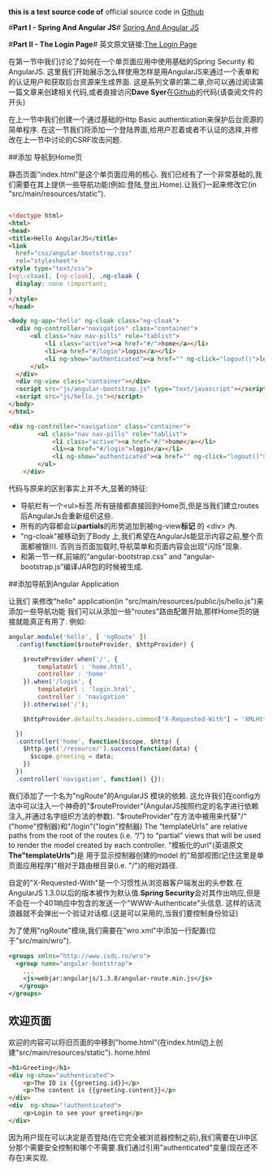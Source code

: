 **this is a test source code of**
official source code in [Github](https://github.com/dsyer/spring-security-angular/tree/master/single)

#**Part I - Spring And Angular JS**#
[Spring And Angular JS](https://spring.io/blog/2015/01/12/spring-and-angular-js-a-secure-single-page-application)


#**Part II - The Login Page**#
英文原文链接:[The Login Page](https://spring.io/blog/2015/01/12/the-login-page-angular-js-and-spring-security-part-ii)

在第一节中我们讨论了如何在一个单页面应用中使用基础的Spring Security 和AngularJS.
这里我们开始展示怎么样使用怎样是用AngularJS来通过一个表单和的认证用户和获取后台资源来生成界面.
这是系列文章的第二章,你可以通过阅读第一篇文章来创建相关代码,或者直接访问**Dave Syer**在[Github](https://github.com/dsyer/spring-security-angular/tree/master/single)的代码(请查阅文件的开头)

在上一节中我们创建一个通过基础的Http Basic authentication来保护后台资源的简单程序.
在这一节我们将添加一个登陆界面,给用户忍着或者不认证的选择,并修改在上一节中讨论的CSRF攻击问题.

##添加 导航到Home页

静态页面"index.html"是这个单页面应用的核心. 我们已经有了一个非常基础的,我们需要在其上提供一些导航功能(例如:登陆,登出,Home).让我们一起来修改它(in "src/main/resources/static").
  
  ```html
  
<!doctype html>
<html>
<head>
<title>Hello AngularJS</title>
<link
	href="css/angular-bootstrap.css"
	rel="stylesheet">
<style type="text/css">
[ng\:cloak], [ng-cloak], .ng-cloak {
	display: none !important;
}
</style>
</head>

<body ng-app="hello" ng-cloak class="ng-cloak">
	<div ng-controller="navigation" class="container">
		<ul class="nav nav-pills" role="tablist">
			<li class="active"><a href="#/">home</a></li>
			<li><a href="#/login">login</a></li>
			<li ng-show="authenticated"><a href="" ng-click="logout()">logout</a></li>
		</ul>
	</div>
	<div ng-view class="container"></div>
	<script src="js/angular-bootstrap.js" type="text/javascript"></script>
	<script src="js/hello.js"></script>
</body>
</html>

```

```html
<div ng-controller="navigation" class="container">
		<ul class="nav nav-pills" role="tablist">
			<li class="active"><a href="#/">home</a></li>
			<li><a href="#/login">login</a></li>
			<li ng-show="authenticated"><a href="" ng-click="logout()">logout</a></li>
		</ul>
	</div>
```
代码与原来的区别事实上并不大,显著的特征:

   - 导航栏有一个\<ul>标签.所有链接都直接回到Home页,但是当我们建立routes后AngularJs会重新组织这些.
   - 所有的内容都会以**partials**的形势追加到被ng-view**标记** 的  \<div> 內.
   - "ng-cloak"被移动到了Body 上,我们希望在AngularJs能显示内容之前,整个页面都被银川. 否则当页面加载时,导航菜单和页面内容会出现"闪烁"现象.
   - 和第一节一样,前端的“angular-bootstrap.css” and “angular-bootstrap.js”编译JAR包的时候被生成.
   
##添加导航到Angular Application
   
让我们 来修改"hello" application(in "src/main/resources/public/js/hello.js")来添加一些导航功能
我们可以从添加一些"routes"路由配置开始,那样Home页的链接就能真正有用了. 例如:

```js
angular.module('hello', [ 'ngRoute' ])
  .config(function($routeProvider, $httpProvider) {

	$routeProvider.when('/', {
		templateUrl : 'home.html',
		controller : 'home'
	}).when('/login', {
		templateUrl : 'login.html',
		controller : 'navigation'
	}).otherwise('/');

    $httpProvider.defaults.headers.common["X-Requested-With"] = 'XMLHttpRequest';

  })
  .controller('home', function($scope, $http) {
    $http.get('/resource/').success(function(data) {
      $scope.greeting = data;
    })
  })
  .controller('navigation', function() {});
```
我们添加了一个名为"ngRoute"的AngularJS 模块的依赖.
这允许我们在config方法中可以注入一个神奇的"$routeProvider"(AngularJS按照约定的名字进行依赖注入,并通过名字组织方法的参数).
"$routeProvider"在方法中被用来代替"/"("home"控制器)和"/login"("login"控制器)
The “templateUrls” are relative paths from the root of the routes (i.e. “/”) to “partial” views that will be used to render the model created by each controller.
"模板化的url"(英语原文**The"templateUrls"**)是 用于显示控制器创建的model 的"局部视图(记住这里是单页面应用程序)"相对于路由根目录(i.e. "/")的相对路径.

自定的"X-Requested-With"是一个习惯性从浏览器客户端发出的头参数.在AngularJS 1.3.0以后的版本被作为默认值.**Spring Security**会对其作出响应,但是不会在一个401响应中包含的发送一个"WWW-Authenticate"头信息.
这样的话流浪器就不会弹出一个验证对话框.(这是可以采用的,当我们要控制身份验证)

为了使用"ngRoute"模块,我们需要在"wro.xml"中添加一行配置(位于"src/main/wro").
```xml
<groups xmlns="http://www.isdc.ro/wro">
  <group name="angular-bootstrap">
    ...
    <js>webjar:angularjs/1.3.8/angular-route.min.js</js>
   </group>
</groups>
```

## 欢迎页面

欢迎的内容可以将旧页面的中移到"home.html"(在index.html边上创建"src/main/resources/static").
home.html
```html
<h1>Greeting</h1>
<div ng-show="authenticated">
	<p>The ID is {{greeting.id}}</p>
	<p>The content is {{greeting.content}}</p>
</div>
<div  ng-show="!authenticated">
	<p>Login to see your greeting</p>
</div>
```

因为用户现在可以决定是否登陆(在它完全被浏览器控制之前),我们需要在UI中区分那个需要安全控制和哪个不需要.我们通过引用"authenticated"变量(现在还不存在)来实现.

